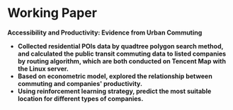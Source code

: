 # Working Paper
<strong>Accessibility and Productivity: Evidence from Urban Commuting<strong>
- Collected residential POIs data by quadtree polygon search method, and calculated the public transit commuting data to listed companies by routing algorithm, which are both conducted on Tencent Map with the Linux server.
- Based on econometric model, explored the relationship between commuting and companies' productivity.
- Using reinforcement learning strategy, predict the most suitable location for different types of companies. 
